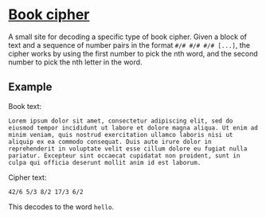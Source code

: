 # [Book cipher](https://fun840.github.io/book-cipher)

A small site for decoding a specific type of book cipher. Given a block of text and a sequence of number pairs in the format `#/# #/# #/# [...]`, the cipher works by using the first number to pick the nth word, and the second number to pick the nth letter in the word.

## Example

Book text:

```raw
Lorem ipsum dolor sit amet, consectetur adipiscing elit, sed do eiusmod tempor incididunt ut labore et dolore magna aliqua. Ut enim ad minim veniam, quis nostrud exercitation ullamco laboris nisi ut aliquip ex ea commodo consequat. Duis aute irure dolor in reprehenderit in voluptate velit esse cillum dolore eu fugiat nulla pariatur. Excepteur sint occaecat cupidatat non proident, sunt in culpa qui officia deserunt mollit anim id est laborum.
```

Cipher text:

```raw
42/6 5/3 8/2 17/3 6/2
```

This decodes to the word `hello`.